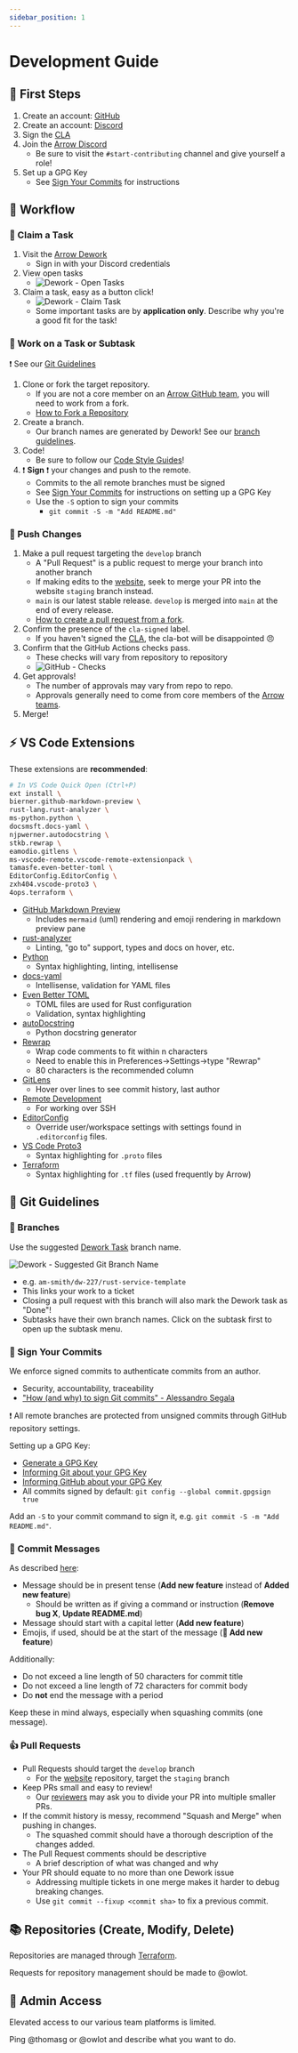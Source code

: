 ```yaml
---
sidebar_position: 1
---
```

# Development Guide

## :paw_prints: First Steps
1. Create an account: [GitHub](https://github.com/)
2. Create an account: [Discord](https://discord.com/)
3. Sign the [CLA](https://www.arrowair.com/docs/contributing/cla)
4. Join the [Arrow Discord](https://discord.com/invite/fab4bxaAW9)
    - Be sure to visit the `#start-contributing` channel and give yourself a role!
5. Set up a GPG Key
    - See [Sign Your Commits](#-sign-your-commits) for instructions

## :carousel_horse: Workflow
### :round_pushpin: Claim a Task
1. Visit the [Arrow Dework](https://app.dework.xyz/arrow-air)
    - Sign in with your Discord credentials
3. View open tasks
    - ![Dework - Open Tasks](/images/opentasks_dework.png)
4. Claim a task, easy as a button click!
    - ![Dework - Claim Task](/images/dework_claim.png)
    - Some important tasks are by **application only**. Describe why you're a good fit for the task!

### :wrench: Work on a Task or Subtask
:exclamation: See our [Git Guidelines](#-git-guidelines)
1. Clone or fork the target repository.
    - If you are not a core member on an [Arrow GitHub team](https://github.com/orgs/Arrow-air/teams), you will need to work from a fork.
    - [How to Fork a Repository](https://docs.github.com/en/get-started/quickstart/fork-a-repo)
2. Create a branch.
    - Our branch names are generated by Dework! See our [branch guidelines](#-branches).
3. Code!
    - Be sure to follow our [Code Style Guides](./style-guides/intro.md)!
4. :exclamation: **Sign** :exclamation: your changes and push to the remote.
    - Commits to the all remote branches must be signed
    - See [Sign Your Commits](#-sign-your-commits) for instructions on setting up a GPG Key
    - Use the `-S` option to sign your commits
        - `git commit -S -m "Add README.md"`

### :checkered_flag: Push Changes
1. Make a pull request targeting the `develop` branch
    - A "Pull Request" is a public request to merge your branch into another branch
    - If making edits to the [website](https://github.com/Arrow-air/website/), seek to merge your PR into the website `staging` branch instead.
    - `main` is our latest stable release. `develop` is merged into `main` at the end of every release.
    - [How to create a pull request from a fork](https://docs.github.com/en/pull-requests/collaborating-with-pull-requests/proposing-changes-to-your-work-with-pull-requests/creating-a-pull-request-from-a-fork).
2. Confirm the presence of the `cla-signed` label.
    - If you haven't signed the [CLA](./../sign-cla.mdx), the cla-bot will be disappointed :angry:
3. Confirm that the GitHub Actions checks pass.
     - These checks will vary from repository to repository
     - ![GitHub - Checks](/images/github_checks.png)
4. Get approvals!
    - The number of approvals may vary from repo to repo.
    - Approvals generally need to come from core members of the [Arrow teams](https://github.com/orgs/Arrow-air/teams).
5. Merge!

## :zap: VS Code Extensions

These extensions are **recommended**:

```bash
# In VS Code Quick Open (Ctrl+P)
ext install \
bierner.github-markdown-preview \
rust-lang.rust-analyzer \
ms-python.python \
docsmsft.docs-yaml \
njpwerner.autodocstring \
stkb.rewrap \
eamodio.gitlens \
ms-vscode-remote.vscode-remote-extensionpack \
tamasfe.even-better-toml \
EditorConfig.EditorConfig \
zxh404.vscode-proto3 \
4ops.terraform \
```

- [GitHub Markdown Preview](https://marketplace.visualstudio.com/items?itemName=bierner.github-markdown-preview)
    - Includes `mermaid` (uml) rendering and emoji rendering in markdown preview pane
- [rust-analyzer](https://marketplace.visualstudio.com/items?itemName=rust-lang.rust-analyzer&ssr=false#overview)
    - Linting, "go to" support, types and docs on hover, etc.
- [Python](https://marketplace.visualstudio.com/items?itemName=ms-python.python)
    - Syntax highlighting, linting, intellisense
- [docs-yaml](https://marketplace.visualstudio.com/items?itemName=docsmsft.docs-yaml&ssr=false)
    - Intellisense, validation for YAML files
- [Even Better
  TOML](https://marketplace.visualstudio.com/items?itemName=tamasfe.even-better-toml)
    - TOML files are used for Rust configuration
    - Validation, syntax highlighting
- [autoDocstring](https://marketplace.visualstudio.com/items?itemName=njpwerner.autodocstring)
    - Python docstring generator
- [Rewrap](https://marketplace.visualstudio.com/items?itemName=stkb.rewrap)
    - Wrap code comments to fit within n characters
    - Need to enable this in Preferences->Settings->type "Rewrap"
    - 80 characters is the recommended column
- [GitLens](https://marketplace.visualstudio.com/items?itemName=eamodio.gitlens)
    - Hover over lines to see commit history, last author
- [Remote Development](https://marketplace.visualstudio.com/items?itemName=ms-vscode-remote.vscode-remote-extensionpack)
    - For working over SSH
- [EditorConfig](https://marketplace.visualstudio.com/items?itemName=EditorConfig.EditorConfig)
    - Override user/workspace settings with settings found in `.editorconfig` files.
- [VS Code Proto3](https://marketplace.visualstudio.com/items?itemName=zxh404.vscode-proto3)
    - Syntax highlighting for `.proto` files
- [Terraform](https://marketplace.visualstudio.com/items?itemName=4ops.terraform)
    - Syntax highlighting for `.tf` files (used frequently by Arrow)

## :construction: Git Guidelines

### :deciduous_tree: Branches

Use the suggested [Dework Task](https://app.dework.xyz/arrow-air) branch name.

![Dework - Suggested Git Branch Name](/images/dework_branch.png)
- e.g. `am-smith/dw-227/rust-service-template`
- This links your work to a ticket
- Closing a pull request with this branch will also mark the Dework task as "Done"!
- Subtasks have their own branch names. Click on the subtask first to open up the subtask menu.

### :lock_with_ink_pen: Sign Your Commits

We enforce signed commits to authenticate commits from an author.
- Security, accountability, traceability
- ["How (and why) to sign Git commits" - Alessandro Segala](https://withblue.ink/2020/05/17/how-and-why-to-sign-git-commits.html)

:exclamation: All remote branches are protected from unsigned commits through
GitHub repository settings.

Setting up a GPG Key:
- [Generate a GPG
  Key](https://docs.github.com/en/authentication/managing-commit-signature-verification/generating-a-new-gpg-key)
- [Informing Git about your GPG Key](https://docs.github.com/en/authentication/managing-commit-signature-verification/telling-git-about-your-signing-key)
- [Informing GitHub about your GPG Key](https://docs.github.com/en/authentication/managing-commit-signature-verification/adding-a-new-gpg-key-to-your-github-account)
- All commits signed by default: `git config --global commit.gpgsign true`

Add an `-S` to your commit command to sign it, e.g. `git commit -S -m "Add
README.md"`.

### :speech_balloon: Commit Messages

As described [here](https://github.com/marketplace/actions/dynamic-badges#git-commit-messages):
- Message should be in present tense (**Add new feature** instead of **Added new feature**)
  - Should be written as if giving a command or instruction (**Remove bug X**, **Update README.md**)
- Message should start with a capital letter (**Add new feature**)
- Emojis, if used, should be at the start of the message (**:tada: Add new feature**)

Additionally:
- Do not exceed a line length of 50 characters for commit title
- Do not exceed a line length of 72 characters for commit body
- Do **not** end the message with a period

Keep these in mind always, especially when squashing commits (one message).

### :+1: Pull Requests

- Pull Requests should target the `develop` branch
    - For the [website](https://github.com/Arrow-air/website) repository, target the `staging` branch
- Keep PRs small and easy to review!
    - Our [reviewers](./peer-review.md) may ask you to divide your PR into
      multiple smaller PRs.
- If the commit history is messy, recommend "Squash and Merge" when pushing in
  changes.
    - The squashed commit should have a thorough description of the changes
      added.
- The Pull Request comments should be descriptive
    - A brief description of what was changed and why
- Your PR should equate to no more than one Dework issue
    - Addressing multiple tickets in one merge makes it harder to debug breaking changes.
    - Use `git commit --fixup <commit sha>` to fix a previous commit. 


## :books: Repositories (Create, Modify, Delete)

Repositories are managed through [Terraform](https://www.terraform.io/).

Requests for repository management should be made to @owlot.

## :closed_lock_with_key: Admin Access

Elevated access to our various team platforms is limited.

Ping @thomasg or @owlot and describe what you want to do.
